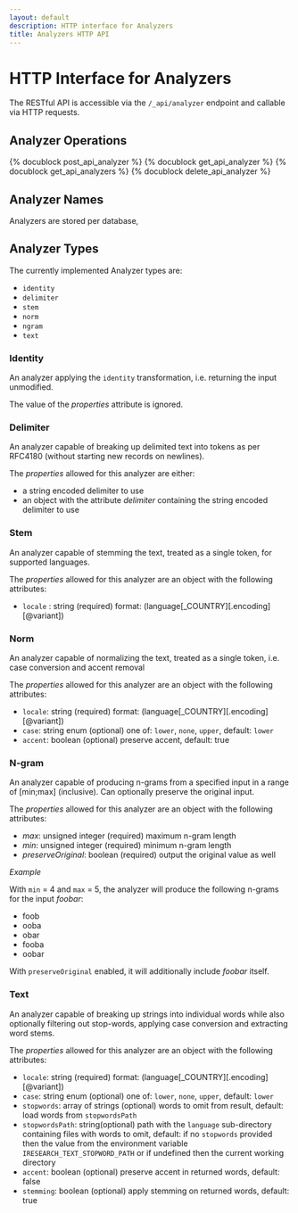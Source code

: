```yaml
---
layout: default
description: HTTP interface for Analyzers
title: Analyzers HTTP API
---
```

HTTP Interface for Analyzers
============================

The RESTful API is accessible via the `/_api/analyzer` endpoint and callable
via HTTP requests.

Analyzer Operations
-------------------

{% docublock post_api_analyzer %}
{% docublock get_api_analyzer %}
{% docublock get_api_analyzers %}
{% docublock delete_api_analyzer %}

Analyzer Names
--------------

Analyzers are stored per database, 

Analyzer Types
--------------

The currently implemented Analyzer types are:

- `identity`
- `delimiter`
- `stem`
- `norm`
- `ngram`
- `text`

### Identity

An analyzer applying the `identity` transformation, i.e. returning the input
unmodified.

The value of the *properties* attribute is ignored.

### Delimiter

An analyzer capable of breaking up delimited text into tokens as per RFC4180
(without starting new records on newlines).

The *properties* allowed for this analyzer are either:

- a string encoded delimiter to use
- an object with the attribute *delimiter* containing the string encoded
  delimiter to use

### Stem

An analyzer capable of stemming the text, treated as a single token,
for supported languages.

The *properties* allowed for this analyzer are an object with the following
attributes:

 - `locale` : string (required) format: (language[_COUNTRY][.encoding][@variant])

###  Norm

An analyzer capable of normalizing the text, treated as a single
token, i.e. case conversion and accent removal

The *properties* allowed for this analyzer are an object with the following
attributes:

- `locale`: string (required) format: (language[_COUNTRY][.encoding][@variant])
- `case`: string enum (optional) one of: `lower`, `none`, `upper`,
  default: `lower`
- `accent`: boolean (optional) preserve accent, default: true

### N-gram

An analyzer capable of producing n-grams from a specified input in a range of
[min;max] (inclusive). Can optionally preserve the original input.

The *properties* allowed for this analyzer are an object with the following
attributes:

- *max*: unsigned integer (required) maximum n-gram length
- *min*: unsigned integer (required) minimum n-gram length
- *preserveOriginal*: boolean (required) output the original value as well

*Example*

With `min` = 4 and `max` = 5, the analyzer will produce the following n-grams
for the input *foobar*:
- foob
- ooba
- obar
- fooba
- oobar

With `preserveOriginal` enabled, it will additionally include *foobar* itself.

### Text

An analyzer capable of breaking up strings into individual words while also
optionally filtering out stop-words, applying case conversion and extracting
word stems.

The *properties* allowed for this analyzer are an object with the following
attributes:

- `locale`: string (required) format: (language[_COUNTRY][.encoding][@variant])
- `case`: string enum (optional) one of: `lower`, `none`, `upper`,
  default: `lower`
- `stopwords`: array of strings (optional) words to omit from result,
  default: load words from `stopwordsPath`
- `stopwordsPath`: string(optional) path with the `language` sub-directory
  containing files with words to omit, default: if no
  `stopwords` provided then the value from the
  environment variable `IRESEARCH_TEXT_STOPWORD_PATH` or
  if undefined then the current working directory
- `accent`: boolean (optional) preserve accent in returned words, default: false
- `stemming`: boolean (optional) apply stemming on returned words,
  default: true
